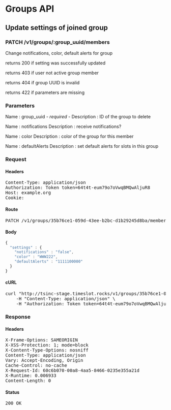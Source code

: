 # Groups API

## Update settings of joined group

### PATCH /v1/groups/:group_uuid/members

Change notifications, color, default alerts for group

returns 200 if setting was successfully updated

returns 403 if user not active group member

returns 404 if group UUID is invalid

returns 422 if parameters are missing

### Parameters

Name : group_uuid *- required -*
Description : ID of the group to delete

Name : notifications
Description : receive notifications?

Name : color
Description : color of the group for this member

Name : defaultAlerts
Description : set default alerts for slots in this group

### Request

#### Headers

<pre>Content-Type: application/json
Authorization: Token token=64t4t-eum79o7oVwqBMQwAljuR8
Host: example.org
Cookie: </pre>

#### Route

<pre>PATCH /v1/groups/35b76ce1-059d-43ee-b2bc-d1b29245d8ba/members</pre>

#### Body
```javascript
{
  "settings" : {
    "notifications" : "false",
    "color" : "WWW222",
    "defaultAlerts" : "1111100000"
  }
}
```


#### cURL

<pre class="request">curl &quot;http://tsinc-stage.timeslot.rocks/v1/groups/35b76ce1-059d-43ee-b2bc-d1b29245d8ba/members&quot; -d &#39;{&quot;settings&quot;:{&quot;notifications&quot;:&quot;false&quot;,&quot;color&quot;:&quot;WWW222&quot;,&quot;defaultAlerts&quot;:&quot;1111100000&quot;}}&#39; -X PATCH \
	-H &quot;Content-Type: application/json&quot; \
	-H &quot;Authorization: Token token=64t4t-eum79o7oVwqBMQwAljuR8&quot;</pre>

### Response

#### Headers

<pre>X-Frame-Options: SAMEORIGIN
X-XSS-Protection: 1; mode=block
X-Content-Type-Options: nosniff
Content-Type: application/json
Vary: Accept-Encoding, Origin
Cache-Control: no-cache
X-Request-Id: 60c6b070-00a8-4aa5-8466-0235e355a21d
X-Runtime: 0.006933
Content-Length: 0</pre>

#### Status

<pre>200 OK</pre>

